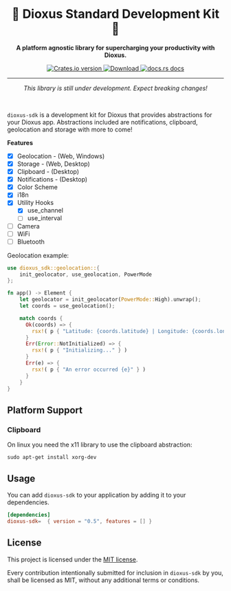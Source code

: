 <div align="center">
  <h1>🧰 Dioxus Standard Development Kit 🚀</h1>
  <p><strong>A platform agnostic library for supercharging your productivity with Dioxus.</strong></p>
</div>

<div align="center">
  <!-- Crates version -->
  <a href="https://crates.io/crates/dioxus-sdk">
    <img src="https://img.shields.io/crates/v/dioxus-sdk.svg?style=flat-square"
    alt="Crates.io version" />
  </a>
  <!-- Downloads -->
  <a href="https://crates.io/crates/dioxus-sdk">
    <img src="https://img.shields.io/crates/d/dioxus-sdk.svg?style=flat-square"
      alt="Download" />
  </a>
  <!-- docs -->
  <a href="https://docs.rs/dioxus-sdk">
    <img src="https://img.shields.io/badge/docs-latest-blue.svg?style=flat-square"
      alt="docs.rs docs" />
  </a>
</div>

-----

<p align="center"><i>This library is still under development. Expect breaking changes!</i></p>
<br/>

`dioxus-sdk` is a development kit for Dioxus that provides abstractions for your Dioxus app. Abstractions included are notifications, clipboard, geolocation and storage with more to come!

**Features**
- [x] Geolocation - (Web, Windows)
- [x] Storage - (Web, Desktop)
- [x] Clipboard - (Desktop)
- [x] Notifications - (Desktop)
- [x] Color Scheme
- [x] i18n
- [x] Utility Hooks 
  - [x] use_channel
  - [ ] use_interval
- [ ] Camera
- [ ] WiFi
- [ ] Bluetooth

Geolocation example:

```rust
use dioxus_sdk::geolocation::{
    init_geolocator, use_geolocation, PowerMode
};

fn app() -> Element {
    let geolocator = init_geolocator(PowerMode::High).unwrap();
    let coords = use_geolocation();

    match coords {
      Ok(coords) => {
        rsx!( p { "Latitude: {coords.latitude} | Longitude: {coords.longitude}" } )
      }
      Err(Error::NotInitialized) => {
        rsx!( p { "Initializing..." } )
      }
      Err(e) => {
        rsx!( p { "An error occurred {e}" } )
      }
    }
}
```

## Platform Support
### Clipboard

On linux you need the x11 library to use the clipboard abstraction:
```
sudo apt-get install xorg-dev
```

## Usage
You can add `dioxus-sdk` to your application by adding it to your dependencies.
```toml
[dependencies]
dioxus-sdk=  { version = "0.5", features = [] }
```

## License
This project is licensed under the [MIT license].

[mit license]: ./LICENSE

Every contribution intentionally submitted for inclusion in `dioxus-sdk` by you, shall be licensed as MIT, without any additional terms or conditions.
